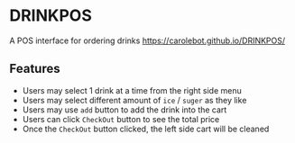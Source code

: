 # DRINKPOS

A POS interface for ordering drinks
https://carolebot.github.io/DRINKPOS/
## Features
- Users may select 1 drink at a time from the right side menu
- Users may select different amount of `ice` / `suger` as they like
- Users may use `add` button to add the drink into the cart
- Users can click `CheckOut` button to see the total price
- Once the `CheckOut` button clicked, the left side cart will be cleaned
